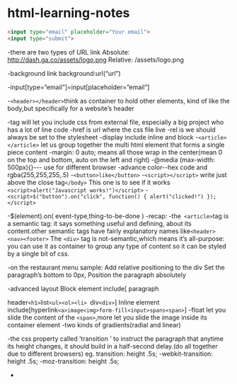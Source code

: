 # html-learning-notes
```html
<input type="email" placeholder="Your email">
<input type="submit">
```


-there are two types of URL link
Absolute: http://dash.ga.co/assets/logo.png
Relative: /assets/logo.png

-background link
background:url(“url”)

-input[type=”email”]=input[placeholder=”email”]

-`<header></header>`think as container to hold other elements, kind of like the body,but specifically for a website’s header

-<link>tag will let you include css from external file, especially a big project who has a lot of line code
-href is url where the css file live
-rel is we should always be set to the stylesheet
-display include inline and block
-`<article></article>` let us group together the multi html element that forms a single piece content
-margin: 0 auto; means all those wrap in the center(mean 0 on the top and bottom, auto on the left and right)
-@media (max-width: 500px){}--- use for different browser
-advance color--hex code and rgba(255,255,255,.5)
-`<button>like</button>`
-`<script></script>` write just above the close tag`</body>`
 This one is to see if it works `<script>alert("Javascript works!")</script>`
-`<script>$("button").on("click", function() { alert("clicked!") });</script>`

-$(element).on( event-type,thing-to-be-done )
-recap:
-the` <article>`tag is a semantic tag: it says something useful and defining, about its content.other semantic tags have fairly explanatory names like`<header><nav><footer>`
The `<div>` tag is not-semantic,which means it’s all-purpose: you can use it as container to group any type of content so it can be styled by a single bit of css.

-on the restaurant menu sample:
Add relative positioning to the div
Set the paragraph’s bottom to 0px,
Position the paragraph absolutely

-advanced layout
Block element include[ paragraph<p> header`<h1>`list`<ul><ol><li> `div`<div>`]
Inline element include[hyperlink`<a>image<img>form-fill<input>spans<span>`]
-float let you slide the content of the `<span>`,more let you slide the image inside its container element
-two kinds of gradients(radial and linear)

-the css property called ’transition ’ to instruct the paragraph that anytime its height changes, it should build in a half-second delay.(do all together due to different browsers)
eg. transition: height .5s;
  -webkit-transition: height .5s;
  -moz-transition: height .5s;

- <script>
        $('div').on('click', function () {
            $(this).toggleClass('show-description');
        });
    </script>

